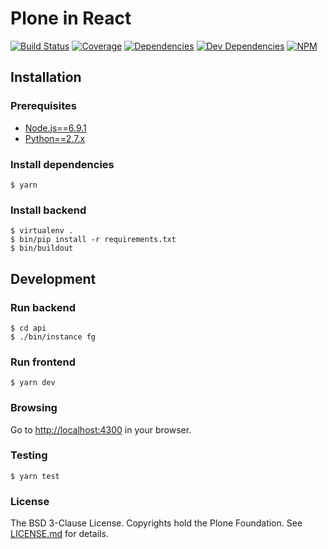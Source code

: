 Plone in React
==============

[![Build Status](https://travis-ci.org/plone/plone-react.svg?branch=master)](https://travis-ci.org/plone/plone-react)
[![Coverage](https://img.shields.io/coveralls/plone/plone-react.svg)](https://coveralls.io/github/plone/plone-react)
[![Dependencies](https://img.shields.io/david/plone/plone-react.svg)](https://github.com/plone/plone-react/blob/master/package.json)
[![Dev Dependencies](https://img.shields.io/david/dev/plone/plone-react.svg)](https://github.com/plone/plone-react/blob/master/package.json)
[![NPM](https://img.shields.io/npm/v/@plone/plone-react.svg)](https://www.npmjs.com/package/@plone/plone-react)

## Installation

### Prerequisites
* [Node.js==6.9.1](https://nodejs.org/)
* [Python==2.7.x](https://python.org/)

### Install dependencies

    $ yarn

### Install backend

    $ virtualenv .
    $ bin/pip install -r requirements.txt
    $ bin/buildout

## Development

### Run backend

    $ cd api
    $ ./bin/instance fg

### Run frontend

    $ yarn dev

### Browsing

Go to [http://localhost:4300](http://localhost:4300) in your browser.

### Testing

    $ yarn test

### License

The BSD 3-Clause License. Copyrights hold the Plone Foundation.
See [LICENSE.md](LICENSE.md) for details.
